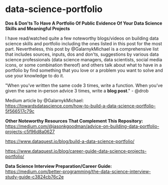 # data-science-portfolio
**Dos & Don'ts To Have A Portfolio Of Public Evidence Of Your Data Science Skills and Meaningful Projects**



I have read/watched quite a few noteworthy blogs/videos on building data science skills and portfolio including the ones listed in this post for the most part. Nevertheless, this post by @GalarnykMichael is a comprehensive list that includes sources, inputs, dos and don'ts, suggestions by various data science professionals (data science managers, data scientists, social media icons, or some combination thereof) and others talk about what to have in a portfolio by find something that you love or a problem you want to solve and use your knowledge to do it.


"When you’ve written the same code 3 times, write a function. 
When you’ve given the same in-person advice 3 times, write a **blog post**." - @drob


Medium article by @GalarnykMichael:
https://towardsdatascience.com/how-to-build-a-data-science-portfolio-5f566517c79c


**Other Noteworthy Resources That Complement This Repository:**
https://medium.com/@jasonkgoodman/advice-on-building-data-portfolio-projects-c5f96d8a0627

https://www.dataquest.io/blog/build-a-data-science-portfolio/

https://www.dataquest.io/blog/career-guide-data-science-projects-portfolio/


**Data Science Interview Preparation/Career Guide:**
https://medium.com/better-programming/the-data-science-interview-study-guide-c3824cb76c2e


